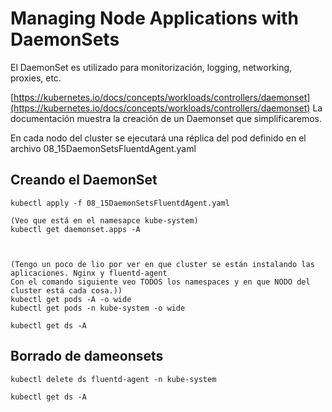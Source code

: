 # Managing Node Applications with DaemonSets

El DaemonSet es utilizado para monitorización, logging, networking, proxies, etc.

[https://kubernetes.io/docs/concepts/workloads/controllers/daemonset](https://kubernetes.io/docs/concepts/workloads/controllers/daemonset)
La documentación muestra la creación de un Daemonset que simplificaremos.

En cada nodo del cluster se ejecutará una réplica del pod definido en el archivo 08_15DaemonSetsFluentdAgent.yaml

## Creando el DaemonSet

    kubectl apply -f 08_15DaemonSetsFluentdAgent.yaml
    
    (Veo que está en el namesapce kube-system)
    kubectl get daemonset.apps -A
    


    (Tengo un poco de lio por ver en que cluster se están instalando las aplicaciones. Nginx y fluentd-agent
    Con el comando siguiente veo TODOS los namespaces y en que NODO del cluster está cada cosa.))
    kubectl get pods -A -o wide
    kubectl get pods -n kube-system -o wide

    kubectl get ds -A

## Borrado de dameonsets

    kubectl delete ds fluentd-agent -n kube-system

    kubectl get ds -A
